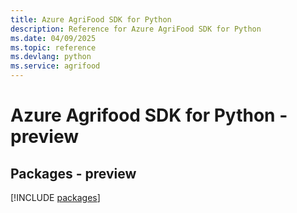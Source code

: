 ```yaml
---
title: Azure AgriFood SDK for Python
description: Reference for Azure AgriFood SDK for Python
ms.date: 04/09/2025
ms.topic: reference
ms.devlang: python
ms.service: agrifood
---
```

# Azure Agrifood SDK for Python - preview
## Packages - preview
[!INCLUDE [packages](agrifood-index.md)]